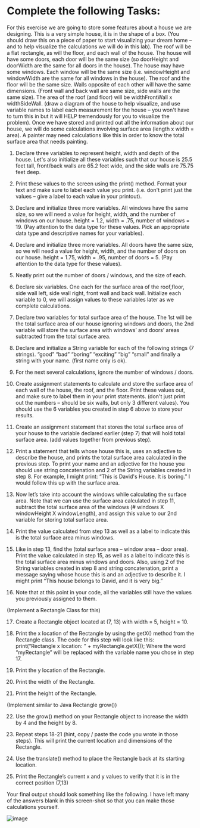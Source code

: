 <h1> Complete the following Tasks:</h1>

For this exercise we are going to store some features about a house we are designing. This is a very simple
house, it is in the shape of a box. (You should draw this on a piece of paper to start visualizing your
dream home – and to help visualize the calculations we will do in this lab). The roof will be a flat
rectangle, as will the floor, and each wall of the house. The house will have some doors, each door will
be the same size (so doorHeight and doorWidth are the same for all doors in the house). The house
may have some windows. Each window will be the same size (i.e. windowHeight and windowWidth
are the same for all windows in the house). The roof and the floor will be the same size. Walls
opposite of each other will have the same dimensions. (Front wall and back wall are same size, side
walls are the same size). The area of the roof (and floor) will be widthFrontWall x widthSideWall.
(draw a diagram of the house to help visualize, and use variable names to label each measurement for
the house – you won't have to turn this in but it will HELP tremendously for you to visualize the
problem). Once we have stored and printed out all the information about our house, we will do some
calculations involving surface area (length x width = area). A painter may need calculations like this in
order to know the total surface area that needs painting.

1. Declare three variables to represent height, width and depth of the house. Let's
also initialize all these variables such that our house is 25.5 feet tall, front/back walls are 65.2
feet wide, and the side walls are 75.75 feet deep. 

2. Print these values to the screen using the print() method. Format your text and make sure to
label each value you print. (i.e. don't print just the values – give a label to each value in your
printout).

3. Declare and initialize three more variables. All windows have the same size, so we will need a
value for height, width, and the number of windows on our house. height = 1.2, width = .75,
number of windows = 19. (Pay attention to the data type for these values. Pick an appropriate
data type and descriptive names for your variables).

4. Declare and initialize three more variables. All doors have the same size, so we will need a
value for height, width, and the number of doors on our house. height = 1.75, width = .95,
number of doors = 5. (Pay attention to the data type for these values).

5. Neatly print out the number of doors / windows, and the size of each.

6. Declare six variables. One each for the surface area of the roof,floor, side wall
left, side wall right, front wall and back wall. Initialize each variable to 0, we will assign values
to these variables later as we complete calculations.

7. Declare two variables for total surface area of the house. The 1st will be the
total surface area of our house ignoring windows and doors, the 2nd variable will store the
surface area with windows’ and doors’ areas subtracted from the total surface area.

8. Declare and initialize a String variable for each of the following strings (7 strings). “good”
“bad” “boring” “exciting” “big” “small” and finally a string with your name. (first name only is
ok).

9. For the next several calculations, ignore the number of windows / doors.

10. Create assignment statements to calculate and store the surface area of each wall of the house,
the roof, and the floor. Print these values out, and make sure to label them in your print
statements. (don't just print out the numbers – should be six walls, but only 3 different values).
You should use the 6 variables you created in step 6 above to store your results.

11. Create an assignment statement that stores the total surface area of your house to the variable
declared earlier (step 7) that will hold total surface area. (add values together from previous
step).

12. Print a statement that tells whose house this is, uses an adjective to describe the house, and
prints the total surface area calculated in the previous step. To print your name and an adjective
for the house you should use string concatenation and 2 of the String variables created in step 8.
For example, I might print: “This is David's House. It is boring.” I would follow this up with
the surface area.

13. Now let’s take into account the windows while calculating the surface area. Note that we can
use the surface area calculated in step 11, subtract the total surface area of the windows (#
windows X windowHeight X windowLength), and assign this value to our 2nd variable for
storing total surface area.

14. Print the value calculated from step 13 as well as a label to indicate this is the total surface area
minus windows.

15. Like in step 13, find the (total surface area – window area – door area). Print the value
calculated in step 15, as well as a label to indicate this is the total surface area minus windows
and doors. Also, using 2 of the String variables created in step 8 and string concatenation, print
a message saying whose house this is and an adjective to describe it. I might print “This house
belongs to David, and it is very big.”

16. Note that at this point in your code, all the variables still have the values you previously
assigned to them.


(Implement a Rectangle Class for this)

17. Create a Rectangle object located at (7, 13) with width = 5, height = 10. 

18. Print the x location of the Rectangle by using the getX() method from the Rectangle class. The
code for this step will look like this:
print(“Rectangle x location: ” + myRectangle.getX());
Where the word “myRectangle” will be replaced with the variable name you chose in step 17. 

19. Print the y location of the Rectangle.

20. Print the width of the Rectangle.

21. Print the height of the Rectangle.

(Implement similar to Java Rectangle grow())

22. Use the grow() method on your Rectangle object to increase the width by 4 and the height by 8.

23. Repeat steps 18-21 (hint, copy / paste the code you wrote in those steps). This will print the
current location and dimensions of the Rectangle.

24. Use the translate() method to place the Rectangle back at its starting location.

25. Print the Rectangle’s current x and y values to verify that it is in the correct position (7,13)

Your final output should look something like the following. I have left many of the answers blank in
this screen-shot so that you can make those calculations yourself.


![image](https://github.com/user-attachments/assets/61137d42-2f8b-40be-a7e1-7dbcc42dbdd4)
